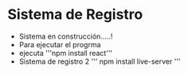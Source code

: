 <h1>Sistema de Registro</h1>

- Sistema en construcción.....!
- Para ejecutar el progrma
- ejecuta
  '''npm install react'''
- Sistema de registro 2
  ''' npm install live-server '''
